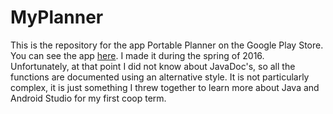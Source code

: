 # MyPlanner

This is the repository for the app Portable Planner on the Google Play Store. You can see the app [here](https://play.google.com/store/apps/details?id=com.myplanner.myplanner&hl=en). I made it during the spring of 2016. Unfortunately, at that point I did not know about JavaDoc's, so all the functions are documented using an alternative style. It is not particularly complex, it is just something I threw together to learn more about Java and Android Studio for my first coop term.

